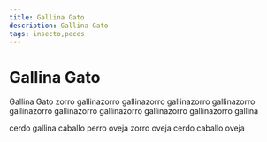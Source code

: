 ```yaml
---
title: Gallina Gato
description: Gallina Gato
tags: insecto,peces
---
```


# Gallina Gato

Gallina Gato zorro gallinazorro gallinazorro gallinazorro gallinazorro gallinazorro gallinazorro gallinazorro gallinazorro gallinazorro gallina

cerdo gallina caballo perro oveja zorro oveja cerdo caballo oveja